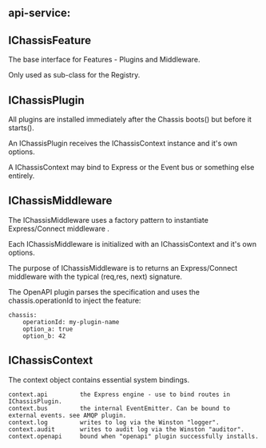 api-service:
---------------


IChassisFeature
---------------

The base interface for Features - Plugins and Middleware.

Only used as sub-class for the Registry.

IChassisPlugin
--------------

All plugins are installed immediately after the Chassis boots() but before it starts().

An IChassisPlugin receives the IChassisContext instance and it's own options.

A IChassisContext may bind to Express or the Event bus or something else entirely.

IChassisMiddleware
------------------

The IChassisMiddleware uses a factory pattern to instantiate Express/Connect middleware .

Each IChassisMiddleware is initialized with an IChassisContext and it's own options.

The purpose of IChassisMiddleware is to returns an Express/Connect middleware with the typical (req,res, next) signature.

The OpenAPI plugin parses the specification and uses the chassis.operationId to inject the feature:

    chassis:
        operationId: my-plugin-name
        option_a: true
        option_b: 42

IChassisContext
---------------

The context object contains essential system bindings.

    context.api         the Express engine - use to bind routes in IChassisPlugin.
    context.bus         the internal EventEmitter. Can be bound to external events. see AMQP plugin.
    context.log         writes to log via the Winston "logger".
    context.audit       writes to audit log via the Winston "auditor".
    context.openapi     bound when "openapi" plugin successfully installs.
